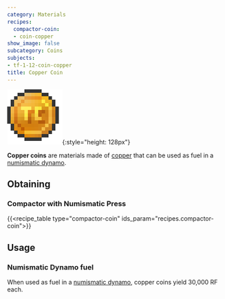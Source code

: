 ```yaml
---
category: Materials
recipes:
  compactor-coin:
  - coin-copper
show_image: false
subcategory: Coins
subjects:
- tf-1-12-coin-copper
title: Copper Coin
---
```


![Copper coin](/assets/images/docs/1.12/thermal-foundation/coin-copper.png){:style="height: 128px"}


**Copper coins** are materials made of [copper](../copper-ingot/) that can be
used as fuel in a [numismatic dynamo](../../thermal-expansion/numismatic-dynamo/).


Obtaining
---------

### Compactor with Numismatic Press
{{<recipe_table type="compactor-coin" ids_param="recipes.compactor-coin">}}


Usage
-----

### Numismatic Dynamo fuel
When used as fuel in a [numismatic dynamo](../../thermal-expansion/numismatic-dynamo/), copper
coins yield 30,000 RF each.
